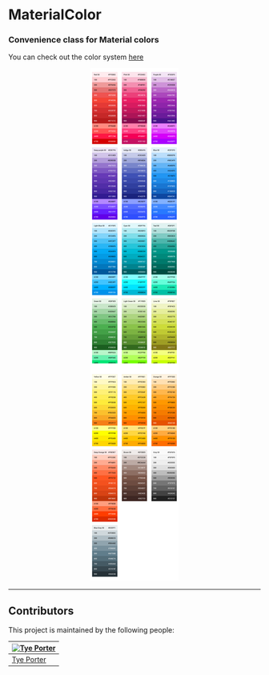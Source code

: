 # MaterialColor

### Convenience class for Material colors

You can check out the color system [here](https://material.io/design/color/)

<p align="center">
	<a href="https://material.io/design/color/">
		<img alt="Material Colors" src="assets/MaterialColors.png">
	</a>
</p>

---

## Contributors

This project is maintained by the following people:

[![Tye Porter](https://avatars1.githubusercontent.com/u/16263420?s=460&v=4)](https://github.com/4orter) |
--- |
[Tye Porter](https://github.com/4orter) |